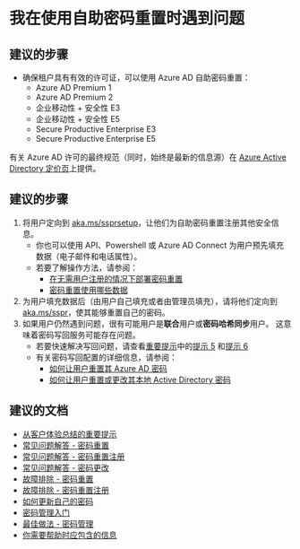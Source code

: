 <properties
    pageTitle="I'm having a problem with self-service password reset"
    description="密码管理/自助式密码更改/重置"
    service="microsoft.aad"
    resource="Microsoft_AAD_IAM"
    authors="zhchia"
    displayOrder=""
    selfHelpType="generic"
    supportTopicIds="32045826"
    resourceTags=""
    productPesIds="14785"
    cloudEnvironments="public"
    />


# <a name="im-having-a-problem-with-self-service-password-reset"></a>我在使用自助密码重置时遇到问题
## <a name="recommended-steps"></a>**建议的步骤**
* 确保租户具有有效的许可证，可以使用 Azure AD 自助密码重置：
    * Azure AD Premium 1
    * Azure AD Premium 2
    * 企业移动性 + 安全性 E3
    * 企业移动性 + 安全性 E5
    * Secure Productive Enterprise E3
    * Secure Productive Enterprise E5

有关 Azure AD 许可的最终规范（同时，始终是最新的信息源）在 [Azure Active Directory 定价页](https://azure.microsoft.com/pricing/details/active-directory/)上提供。

## <a name="recommended-steps"></a>**建议的步骤**
1. 将用户定向到 [aka.ms/ssprsetup](https://login.microsoftonline.com/common/oauth2/authorize?client_id=0000000c-0000-0000-c000-000000000000&redirect_uri=https%3A%2F%2Faccount.activedirectory.windowsazure.com%2F&response_mode=form_post&response_type=code%20id_token&scope=openid%20profile&state=OpenIdConnect.AuthenticationProperties%3D02LGeV2aaOpBfeyrPlPTVE9v9W3rf0E_VtBiNcjuL12zhaz8BdJ613HFOdYPXhNva7OX8tUieWVS1ldrysmNHg-XCO7bW8Pe82sA4RnjWozG43QBmckgtxvqZvUaty0ZNhBtzMtrjG5qW1v06t4jCAd03c-h0opfkRABw4Y2cvKoYnQy0tfpyRsC1KI3DngNKzhbtPXIYKjxHw02Ld-9RgJVjNxRrMppzhE6EJsjbfD0PpnwbwLp-tMnT5M3hS60SJwZQjvjfocM-x2EcXJhPhG1lfbSGIoZi3yHh12qyVI&nonce=1491428196.4kvRPWtSmTOR_qzakP8WpQ&nux=1)，让他们为自助密码重置注册其他安全信息。
    * 你也可以使用 API、Powershell 或 Azure AD Connect 为用户预先填充数据（电子邮件和电话属性）。
    * 若要了解操作方法，请参阅：
        * [在无需用户注册的情况下部署密码重置](https://docs.microsoft.com/azure/active-directory/active-directory-passwords-learn-more#deploying-password-reset-without-requiring-end-user-registration)
        * [密码重置使用哪些数据](https://docs.microsoft.com/azure/active-directory/active-directory-passwords-learn-more#what-data-is-used-by-password-reset)
2. 为用户填充数据后（由用户自己填充或者由管理员填充），请将他们定向到 [aka.ms/sspr](https://passwordreset.microsoftonline.com/)，使其能够重置自己的密码。
3. 如果用户仍然遇到问题，很有可能用户是**联合**用户或**密码哈希同步**用户。 这意味着密码写回服务可能存在问题。
    * 若要快速解决写回问题，请查看[重要提示](https://docs.microsoft.com/azure/active-directory/active-directory-passwords-getting-started#top-tips-from-our-customers-to-read-before-you-begin)中的[提示 5](https://docs.microsoft.com/azure/active-directory/active-directory-passwords-getting-started#tip-5-writeback---look-at-the-application-event-log-on-your-aad-connect-machine-to-troubleshoot-password-writeback) 和[提示 6](https://docs.microsoft.com/azure/active-directory/active-directory-passwords-getting-started#tip-6-writeback---ensure-you-enable-the-correct-permissions-firewall-rules-and-connection-settings-for-password-writeback)
    * 有关密码写回配置的详细信息，请参阅：
        * [如何让用户重置其 Azure AD 密码](https://docs.microsoft.com/azure/active-directory/active-directory-passwords-getting-started#enable-users-to-reset-their-azure-ad-passwords)
        * [如何让用户重置或更改其本地 Active Directory 密码](https://docs.microsoft.com/azure/active-directory/active-directory-passwords-getting-started#enable-users-to-reset-or-change-their-ad-passwords)


## <a name="recommended-documents"></a>**建议的文档**
* [从客户体验总结的重要提示](https://docs.microsoft.com/azure/active-directory/active-directory-passwords-getting-started#top-tips-from-our-customers-to-read-before-you-begin)
* [常见问题解答 - 密码重置](https://docs.microsoft.com/azure/active-directory/active-directory-passwords-faq#password-reset)
* [常见问题解答 - 密码重置注册](https://docs.microsoft.com/azure/active-directory/active-directory-passwords-faq#password-reset-registration)
* [常见问题解答 - 密码更改](https://docs.microsoft.com/azure/active-directory/active-directory-passwords-faq#password-change)
* [故障排除 - 密码重置](https://docs.microsoft.com/azure/active-directory/active-directory-passwords-troubleshoot#troubleshoot-the-password-reset-portal)
* [故障排除 - 密码重置注册](https://docs.microsoft.com/azure/active-directory/active-directory-passwords-troubleshoot#troubleshoot-the-password-reset-registration-portal)
* [如何更新自己的密码](https://docs.microsoft.com/azure/active-directory/active-directory-passwords-update-your-own-password)
* [密码管理入门](https://docs.microsoft.com/azure/active-directory/active-directory-passwords-getting-started)
* [最佳做法 - 密码管理](https://docs.microsoft.com/azure/active-directory/active-directory-passwords-best-practices)
* [你需要帮助时应包含的信息](https://docs.microsoft.com/azure/active-directory/active-directory-passwords-troubleshoot#information-to-include-when-you-need-help)

